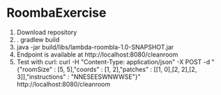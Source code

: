 # RoombaExercise
1. Download repository
2. . gradlew build
3. java -jar build/libs/lambda-roombla-1.0-SNAPSHOT.jar
4. Endpoint is available at http://localhost:8080/cleanroom
5. Test with curl:
curl -H "Content-Type: application/json" -X POST -d "{\"roomSize\" : [5, 5],\"coords\" : [1, 2],\"patches\" : [[1, 0],[2, 2],[2, 3]],\"instructions\" : \"NNESEESWNWWSE\"}" http://localhost:8080/cleanroom
